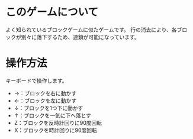 # このゲームについて
よく知られているブロックゲームに似たゲームです。
行の消去により、各ブロックが別々に落下するため、連鎖が可能になっています。

# 操作方法
キーボードで操作します。
- →：ブロックを右に動かす
- ←：ブロックを左に動かす
- ↓：ブロックを1つ下に動かす
- ↑：ブロックを一気に下へ落とす
- Z：ブロックを反時計回りに90度回転
- X：ブロックを時計回りに90度回転
